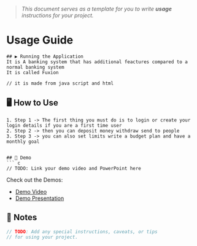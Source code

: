 > *This document serves as a template for you to write **usage** instructions for your project.* 

# Usage Guide

```
## ▶️ Running the Application
It is A banking system that has additional feactures compared to a normal banking system
It is called Fuxion

// it is made from java script and html
```


## 🖥️ How to Use


```
1. Step 1 -> The first thing you must do is to login or create your login details if you are a first time user
2. Step 2 -> then you can deposit money withdraw send to people
3. Step 3 -> you can also set limits write a budget plan and have a monthly goal


## 🎥 Demo
``` c
// TODO: Link your demo video and PowerPoint here
```
Check out the Demos: 
- [Demo Video](../demo/demo.mp4)
- [Demo Presentation](https://1drv.ms/p/c/d2ba08951d1b8f77/ETSq_9phGs9EhK8T9_ho9gIBsEpmZYN-UJ8Jf0IPO7LkCQ?e=RBTAnh../demo/demo.pptx)

## 📌 Notes
``` c
// TODO: Add any special instructions, caveats, or tips
// for using your project.
```
